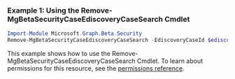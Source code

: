 ### Example 1: Using the Remove-MgBetaSecurityCaseEdiscoveryCaseSearch Cmdlet
```powershell
Import-Module Microsoft.Graph.Beta.Security
Remove-MgBetaSecurityCaseEdiscoveryCaseSearch -EdiscoveryCaseId $ediscoveryCaseId -EdiscoverySearchId $ediscoverySearchId
```
This example shows how to use the Remove-MgBetaSecurityCaseEdiscoveryCaseSearch Cmdlet.
To learn about permissions for this resource, see the [permissions reference](/graph/permissions-reference).
